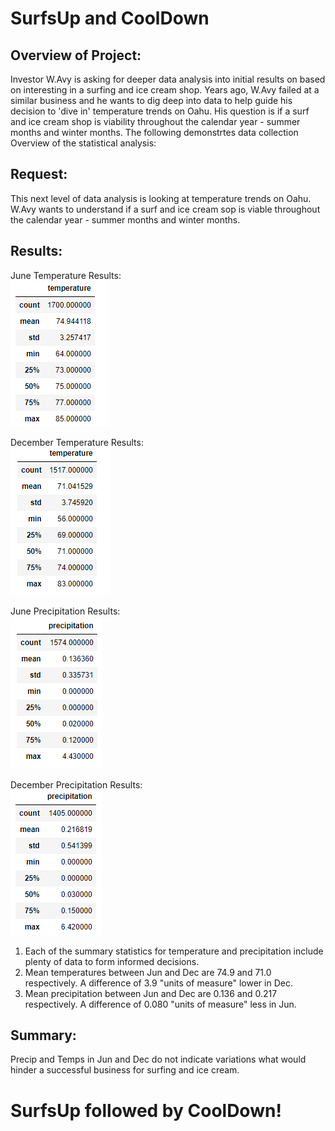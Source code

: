 # SurfsUp and CoolDown  

## Overview of Project:  

Investor W.Avy is asking for deeper data analysis into initial results on based on interesting in a surfing and ice cream shop.  Years ago, W.Avy failed at a similar business and he wants to dig deep into data to help guide his decision to 'dive in'  temperature trends on Oahu.  His question is if a surf and ice cream shop is viability throughout the calendar year - summer months and winter months.  The following demonstrtes data collection Overview of the statistical analysis:

## Request:  
This next level of data analysis is looking at temperature trends on Oahu.  W.Avy wants to understand if a surf and ice cream sop is viable throughout the calendar year - summer months and winter months.  

## Results:
  June Temperature Results:   
  ![](/Resources/Jun_Summary_Statistics.png)
  
  December Temperature Results:  
  ![](/Resources/Dec_Summary_Statistics.png)
  
  June Precipitation Results:   
  ![](/Resources/Jun_prcp_Summary_Statistics.png) 
  
  December Precipitation Results:  
   ![](/Resources/Dec_prcp_Summary_Statistics.png)
1. Each of the summary statistics for temperature and precipitation include plenty of data to form informed decisions.
2. Mean temperatures between Jun and Dec are 74.9 and 71.0 respectively.  A difference of 3.9 "units of measure" lower in Dec.
3. Mean precipitation between Jun and Dec are 0.136 and 0.217 respectively.  A difference of 0.080 "units of measure" less in Jun.  

## Summary:  

Precip and Temps in Jun and Dec do not indicate variations what would hinder a successful business for surfing and ice cream.  

# SurfsUp followed by CoolDown!  
